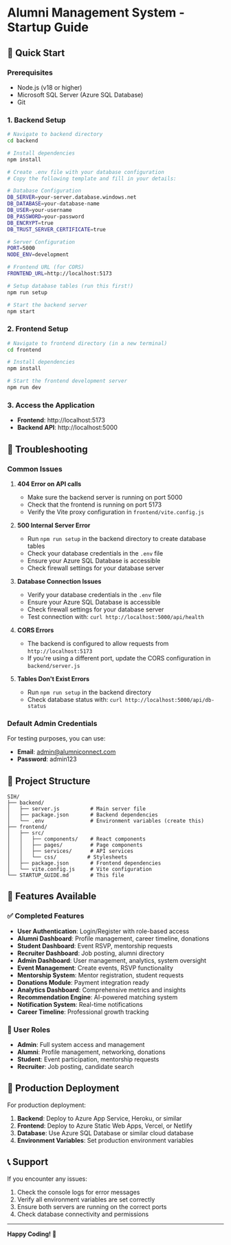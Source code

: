 # Alumni Management System - Startup Guide

## 🚀 Quick Start

### Prerequisites
- Node.js (v18 or higher)
- Microsoft SQL Server (Azure SQL Database)
- Git

### 1. Backend Setup

```bash
# Navigate to backend directory
cd backend

# Install dependencies
npm install

# Create .env file with your database configuration
# Copy the following template and fill in your details:

# Database Configuration
DB_SERVER=your-server.database.windows.net
DB_DATABASE=your-database-name
DB_USER=your-username
DB_PASSWORD=your-password
DB_ENCRYPT=true
DB_TRUST_SERVER_CERTIFICATE=true

# Server Configuration
PORT=5000
NODE_ENV=development

# Frontend URL (for CORS)
FRONTEND_URL=http://localhost:5173

# Setup database tables (run this first!)
npm run setup

# Start the backend server
npm start
```

### 2. Frontend Setup

```bash
# Navigate to frontend directory (in a new terminal)
cd frontend

# Install dependencies
npm install

# Start the frontend development server
npm run dev
```

### 3. Access the Application

- **Frontend**: http://localhost:5173
- **Backend API**: http://localhost:5000

## 🔧 Troubleshooting

### Common Issues

1. **404 Error on API calls**
   - Make sure the backend server is running on port 5000
   - Check that the frontend is running on port 5173
   - Verify the Vite proxy configuration in `frontend/vite.config.js`

2. **500 Internal Server Error**
   - Run `npm run setup` in the backend directory to create database tables
   - Check your database credentials in the `.env` file
   - Ensure your Azure SQL Database is accessible
   - Check firewall settings for your database server

3. **Database Connection Issues**
   - Verify your database credentials in the `.env` file
   - Ensure your Azure SQL Database is accessible
   - Check firewall settings for your database server
   - Test connection with: `curl http://localhost:5000/api/health`

4. **CORS Errors**
   - The backend is configured to allow requests from `http://localhost:5173`
   - If you're using a different port, update the CORS configuration in `backend/server.js`

5. **Tables Don't Exist Errors**
   - Run `npm run setup` in the backend directory
   - Check database status with: `curl http://localhost:5000/api/db-status`

### Default Admin Credentials

For testing purposes, you can use:
- **Email**: admin@alumniconnect.com
- **Password**: admin123

## 📁 Project Structure

```
SIH/
├── backend/
│   ├── server.js          # Main server file
│   ├── package.json       # Backend dependencies
│   └── .env               # Environment variables (create this)
├── frontend/
│   ├── src/
│   │   ├── components/    # React components
│   │   ├── pages/         # Page components
│   │   ├── services/      # API services
│   │   └── css/          # Stylesheets
│   ├── package.json       # Frontend dependencies
│   └── vite.config.js     # Vite configuration
└── STARTUP_GUIDE.md       # This file
```

## 🎯 Features Available

### ✅ Completed Features
- **User Authentication**: Login/Register with role-based access
- **Alumni Dashboard**: Profile management, career timeline, donations
- **Student Dashboard**: Event RSVP, mentorship requests
- **Recruiter Dashboard**: Job posting, alumni directory
- **Admin Dashboard**: User management, analytics, system oversight
- **Event Management**: Create events, RSVP functionality
- **Mentorship System**: Mentor registration, student requests
- **Donations Module**: Payment integration ready
- **Analytics Dashboard**: Comprehensive metrics and insights
- **Recommendation Engine**: AI-powered matching system
- **Notification System**: Real-time notifications
- **Career Timeline**: Professional growth tracking

### 🔐 User Roles
- **Admin**: Full system access and management
- **Alumni**: Profile management, networking, donations
- **Student**: Event participation, mentorship requests
- **Recruiter**: Job posting, candidate search

## 🚀 Production Deployment

For production deployment:

1. **Backend**: Deploy to Azure App Service, Heroku, or similar
2. **Frontend**: Deploy to Azure Static Web Apps, Vercel, or Netlify
3. **Database**: Use Azure SQL Database or similar cloud database
4. **Environment Variables**: Set production environment variables

## 📞 Support

If you encounter any issues:
1. Check the console logs for error messages
2. Verify all environment variables are set correctly
3. Ensure both servers are running on the correct ports
4. Check database connectivity and permissions

---

**Happy Coding! 🎉**
